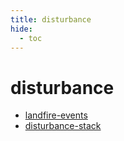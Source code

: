 ```yaml
---
title: disturbance
hide:
  - toc
---
```


# disturbance

- [landfire-events](/data-library/landfire-events/)  
  <small></small>
- [disturbance-stack](/data-library/disturbance-stack/)  
  <small></small>